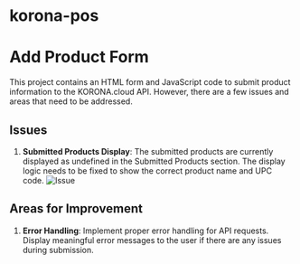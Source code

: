 # korona-pos
# Add Product Form

This project contains an HTML form and JavaScript code to submit product information to the KORONA.cloud API. However, there are a few issues and areas that need to be addressed.

## Issues

1. **Submitted Products Display**: The submitted products are currently displayed as undefined in the Submitted Products section. The display logic needs to be fixed to show the correct product name and UPC code.
![Issue](https://github.com/FulphilledDev/koronaPOS-addProduct/blob/release/2.0/ref/Screenshot.png)
## Areas for Improvement

1. **Error Handling**: Implement proper error handling for API requests. Display meaningful error messages to the user if there are any issues during submission.


